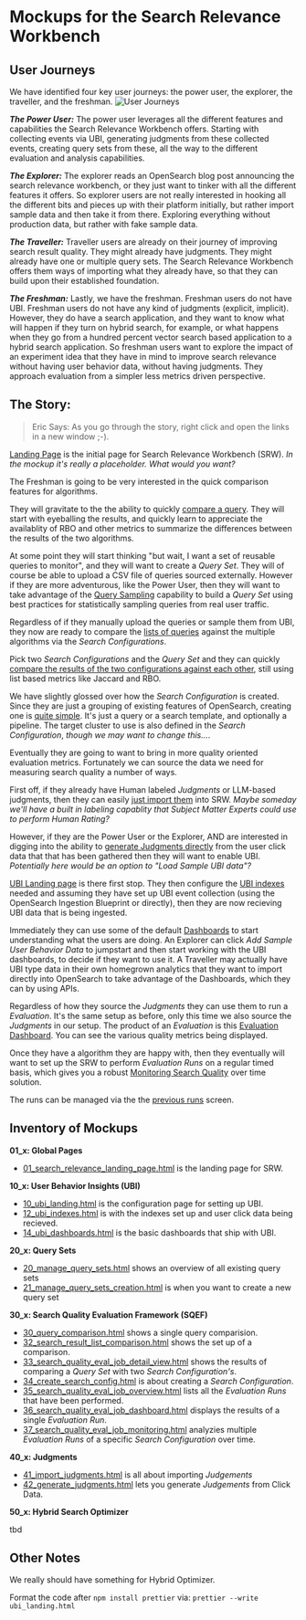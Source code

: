 # Mockups for the Search Relevance Workbench


## User Journeys
We have identified four key user journeys: the power user, the explorer, the traveller, and the freshman.
![User Journeys](https://raw.githack.com/o19s/opensearch-search-quality-evaluation/main/mockups/user_journeys.jpg )

***The Power User:*** The power user leverages all the different features and capabilities the Search Relevance Workbench offers. Starting with collecting events via UBI, generating judgments from these collected events, creating query sets from these, all the way to the different evaluation and analysis capabilities.

***The Explorer:*** The explorer reads an OpenSearch blog post announcing the search relevance workbench, or they just want to tinker with all the different features it offers. So explorer users are not really interested in hooking all the different bits and pieces up with their platform initially, but rather import sample data and then take it from there. Exploring everything without production data, but rather with fake sample data.

***The Traveller:*** Traveller users are already on their journey of improving search result quality. They might already have judgments. They might already have one or multiple query sets. The Search Relevance Workbench offers them ways of importing what they already have, so that they can build upon their established foundation.

***The Freshman:*** Lastly, we have the freshman. Freshman users do not have UBI. Freshman users do not have any kind of judgments (explicit, implicit). However, they do have a search application, and they want to know what will happen if they turn on hybrid search, for example, or what happens when they go from a hundred percent vector search based application to a hybrid search application. So freshman users want to explore the impact of an experiment idea that they have in mind to improve search relevance without having user behavior data, without having judgments. They approach evaluation from a simpler less metrics driven perspective.



## The Story:

> Eric Says: As you go through the story, right click and open the links in a new window ;-).


[Landing Page](https://raw.githack.com/o19s/opensearch-search-quality-evaluation/main/mockups/01_search_relevance_landing_page.html)
is the initial page for Search Relevance Workbench (SRW).  _In the mockup it's really a placeholder.  What would you want?_

The Freshman is going to be very interested in the quick comparison features for algorithms.

They will gravitate to the the ability to quickly [compare a query](https://raw.githack.com/o19s/opensearch-search-quality-evaluation/main/mockups/30_query_comparison.html). They will start with eyeballing the results, and quickly learn to appreciate the availablity of RBO and other metrics to summarize the differences between the results of the two algorithms.

At some point they will start thinking "but wait, I want a set of reusable queries to monitor", and they will want to create a _Query Set_. They will of course be able to upload a CSV file of queries sourced externally.  However if they are more adventurous, like the Power User, then they will want to take advantage of the [Query Sampling](https://raw.githack.com/o19s/opensearch-search-quality-evaluation/main/mockups/21_manage_query_sets_creation.html) capability to build a _Query Set_ using best practices for statistically sampling queries from real user traffic. 

Regardless of if they manually upload the queries or sample them from UBI, they now are ready to compare the [lists of queries](https://raw.githack.com/o19s/opensearch-search-quality-evaluation/main/mockups/32_search_result_list_comparison.html) against the multiple algorithms via the _Search Configurations_.   

Pick two _Search Configurations_ and the _Query Set_ and they can quickly [compare the results of the two configurations against each other](https://raw.githack.com/o19s/opensearch-search-quality-evaluation/main/mockups/33_search_quality_eval_job_detail_view.html), still using list based metrics like Jaccard and RBO.

We have slightly glossed over how the _Search Configuration_ is created.  Since they are just a grouping of existing features of OpenSearch, creating one is [quite simple](https://raw.githack.com/o19s/opensearch-search-quality-evaluation/main/mockups/34_create_search_config.html).  It's just a query or a search template, and optionally a pipeline.  The target cluster to use is also defined in the _Search Configuration_, _though we may want to change this..._.  

Eventually they are going to want to bring in more quality oriented evaluation metrics.  Fortunately we can source the data we need for measuring search quality a number of ways.

First off, if they already have Human labeled _Judgments_ or LLM-based judgments, then they can easily [just import them](https://raw.githack.com/o19s/opensearch-search-quality-evaluation/main/mockups/41_import_judgments.html) into SRW.  _Maybe someday we'll have a built in labeling capablity that Subject Matter Experts could use to perform Human Rating?_

However, if they are the Power User or the Explorer, AND are interested in digging into the ability to [generate Judgments directly](https://raw.githack.com/o19s/opensearch-search-quality-evaluation/main/mockups/42_generate_judgments.html) from the user click data that that has been gathered then they will want to enable UBI.  _Potentially here would be an option to "Load Sample UBI data"?_

[UBI Landing page](https://raw.githack.com/o19s/opensearch-search-quality-evaluation/main/mockups/10_ubi_landing.html) is there first stop.  They then configure the 
[UBI indexes](https://raw.githack.com/o19s/opensearch-search-quality-evaluation/main/mockups/12_ubi_indexes.html) needed and assuming they have set up UBI event collection (using the OpenSearch Ingestion Blueprint or directly), then they are now recieving UBI data that is being ingested.

Immediately they can use some of the default [Dashboards](https://raw.githack.com/o19s/opensearch-search-quality-evaluation/main/mockups/14_ubi_dashboards.html) to start understanding what the users are doing.  An Explorer can click _Add Sample User Behavior Data_ to jumpstart and then start working with the UBI dashboards, to decide if they want to use it.  A Traveller may actually have UBI type data in their own homegrown analytics that they want to import directly into OpenSearch to take advantage of the Dashboards, which they can by using APIs.

Regardless of how they source the _Judgments_ they can use them to run a _Evaluation_.  It's the same setup as before, only this time we also source the _Judgments_ in our setup.  The product of an _Evaluation_ is this [Evaluation Dashboard](https://raw.githack.com/o19s/opensearch-search-quality-evaluation/main/mockups/36_search_quality_eval_job_dashboard.html).  You can see the various quality metrics being displayed.


Once they have a algorithm they are happy with, then they eventually will want to set up the SRW to perform _Evaluation Runs_ on a regular timed basis, which gives you a robust [Monitoring Search Quality](https://raw.githack.com/o19s/opensearch-search-quality-evaluation/main/mockups/37_search_quality_eval_job_monitoring.html) over time solution.

The runs can be managed via the the [previous runs](https://raw.githack.com/o19s/opensearch-search-quality-evaluation/main/mockups/35_search_quality_eval_job_overview.html) screen.



## Inventory of Mockups

**01_x: Global Pages**

* [01_search_relevance_landing_page.html](https://raw.githack.com/o19s/opensearch-search-quality-evaluation/main/mockups/01_search_relevance_landing_page.html) is the landing page for SRW.

**10_x: User Behavior Insights (UBI)**

* [10_ubi_landing.html](https://raw.githack.com/o19s/opensearch-search-quality-evaluation/main/mockups/10_ubi_landing.html) is the configuration page for setting up UBI.
* [12_ubi_indexes.html](https://raw.githack.com/o19s/opensearch-search-quality-evaluation/main/mockups/12_ubi_indexes.html) is with the indexes set up and user click data being recieved.
* [14_ubi_dashboards.html](https://raw.githack.com/o19s/opensearch-search-quality-evaluation/main/mockups/14_ubi_dashboards.html) is the basic dashboards that ship with UBI.

**20_x: Query Sets**

* [20_manage_query_sets.html](https://raw.githack.com/o19s/opensearch-search-quality-evaluation/main/mockups/20_manage_query_sets.html) shows an overview of all existing query sets
* [21_manage_query_sets_creation.html](https://raw.githack.com/o19s/opensearch-search-quality-evaluation/main/mockups/21_manage_query_sets_creation.html) is when you want to create a new query set


**30_x: Search Quality Evaluation Framework (SQEF)**

* [30_query_comparison.html](https://raw.githack.com/o19s/opensearch-search-quality-evaluation/main/mockups/30_query_comparison.html) shows a single query comparision.
* [32_search_result_list_comparison.html](https://raw.githack.com/o19s/opensearch-search-quality-evaluation/main/mockups/32_search_result_list_comparison.html) shows the set up of a comparison.
* [33_search_quality_eval_job_detail_view.html](https://raw.githack.com/o19s/opensearch-search-quality-evaluation/main/mockups/33_search_quality_eval_job_detail_view.html) shows the results of comparing a _Query Set_ with two _Search Configuration's_.
* [34_create_search_config.html](https://raw.githack.com/o19s/opensearch-search-quality-evaluation/main/mockups/34_create_search_config.html) is about creating a _Search Configuration_.
* [35_search_quality_eval_job_overview.html](https://raw.githack.com/o19s/opensearch-search-quality-evaluation/main/mockups/35_search_quality_eval_job_overview.html) lists all the _Evaluation Runs_ that have been performed.
* [36_search_quality_eval_job_dashboard.html](https://raw.githack.com/o19s/opensearch-search-quality-evaluation/main/mockups/36_search_quality_eval_job_dashboard.html) displays the results of a single _Evaluation Run_.
* [37_search_quality_eval_job_monitoring.html](https://raw.githack.com/o19s/opensearch-search-quality-evaluation/main/mockups/37_search_quality_eval_job_monitoring.html) analyzies multiple _Evaluation Runs_ of a specific _Search Configuration_ over time.



**40_x: Judgments**

* [41_import_judgments.html](https://raw.githack.com/o19s/opensearch-search-quality-evaluation/main/mockups/41_import_judgments.html) is all about importing _Judgements_
* [42_generate_judgments.html](https://raw.githack.com/o19s/opensearch-search-quality-evaluation/main/mockups/42_generate_judgments.html) lets you generate _Judgements_ from Click Data.



**50_x: Hybrid Search Optimizer**

tbd


## Other Notes

We really should have something for Hybrid Optimizer.

Format the code after `npm install prettier` via: `prettier --write ubi_landing.html`

